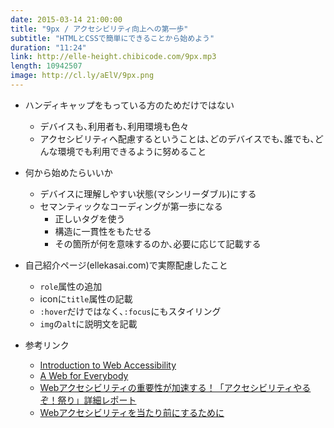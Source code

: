 ```yaml
---
date: 2015-03-14 21:00:00
title: "9px / アクセシビリティ向上への第一歩"
subtitle: "HTMLとCSSで簡単にできることから始めよう"
duration: "11:24"
link: http://elle-height.chibicode.com/9px.mp3
length: 10942507
image: http://cl.ly/aElV/9px.png
---
```


* ハンディキャップをもっている方のためだけではない
  * デバイスも､利用者も､利用環境も色々
  * アクセシビリティへ配慮するということは､どのデバイスでも､誰でも､どんな環境でも利用できるように努めること

* 何から始めたらいいか
  * デバイスに理解しやすい状態(マシンリーダブル)にする
  * セマンティックなコーディングが第一歩になる
    * 正しいタグを使う
    * 構造に一貫性をもたせる
    * その箇所が何を意味するのか､必要に応じて記載する

* 自己紹介ページ(ellekasai.com)で実際配慮したこと
  * `role`属性の追加
  * iconに`title`属性の記載
  * `:hover`だけではなく､`:focus`にもスタイリング
  * `img`の`alt`に説明文を記載

* 参考リンク
  * <a href="https://webaccessibility.withgoogle.com/course" target="_blank">Introduction to Web Accessibility</a>
  * <a href="http://marcysutton.github.io/a-web-for-everybody/#/" target="_blank">A Web for Everybody</a>
  * <a href="https://html5experts.jp/shumpei-shiraishi/11717/" target="_blank">Webアクセシビリティの重要性が加速する！「アクセシビリティやるぞ！祭り」詳細レポート</a>
  * <a href="http://www.yasuhisa.com/could/article/difficulty-of-accessibility/" target="_blank">Webアクセシビリティを当たり前にするために</a>
